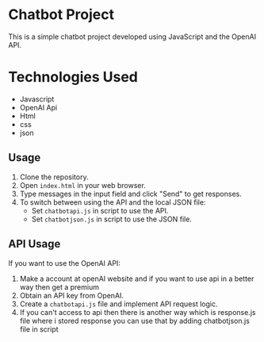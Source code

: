 
# Chatbot Project

This is a simple chatbot project developed using JavaScript and the OpenAI API.
# Technologies Used
 - Javascript
 - OpenAI Api
 - Html
 - css
 - json

## Usage

1. Clone the repository.
2. Open `index.html` in your web browser.
3. Type messages in the input field and click "Send" to get responses.
4. To switch between using the API and the local JSON file:
   - Set `chatbotapi.js`  in script to use the API.
   - Set `chatbotjson.js` in script to use the JSON file.

## API Usage

If you want to use the OpenAI API:
1. Make a account at openAI website and if you want to use api in a better way then get a premium 
2. Obtain an API key from OpenAI.
3. Create a `chatbotapi.js` file and implement API request logic.
4. If you can't access to api then there is another way which is response.js file where i stored response you can use that by adding chatbotjson.js file in script
